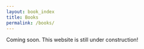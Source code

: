 ```yaml
---
layout: book_index
title: Books
permalink: /books/
---
```

<!-- The layout will handle the rendering -->
Coming soon. This website is still under construction!
